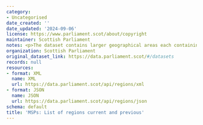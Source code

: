 ```yaml
---
category:
- Uncategorised
date_created: ''
date_updated: '2024-09-06'
license: https://www.parliament.scot/about/copyright
maintainer: Scottish Parliament
notes: <p>The dataset contains larger geographical areas each containing seven constituences.</p>
organization: Scottish Parliament
original_dataset_link: https://data.parliament.scot/#/datasets
records: null
resources:
- format: XML
  name: XML
  url: https://data.parliament.scot/api/regions/xml
- format: JSON
  name: JSON
  url: https://data.parliament.scot/api/regions/json
schema: default
title: 'MSPs: List of regions current and previous'
---
```

